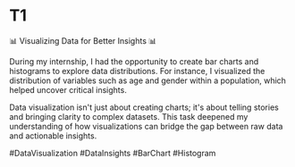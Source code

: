# T1
📊 Visualizing Data for Better Insights 📊

During my internship, I had the opportunity to create bar charts and histograms to explore data distributions. For instance, I visualized the distribution of variables such as age and gender within a population, which helped uncover critical insights.

Data visualization isn't just about creating charts; it's about telling stories and bringing clarity to complex datasets. This task deepened my understanding of how visualizations can bridge the gap between raw data and actionable insights.

#DataVisualization #DataInsights #BarChart #Histogram

